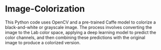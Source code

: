 # Image-Colorization
This Python code uses OpenCV and a pre-trained Caffe model to colorize a black-and-white or grayscale image. The process involves converting the image to the Lab color space, applying a deep learning model to predict the color channels, and then combining these predictions with the original image to produce a colorized version.
